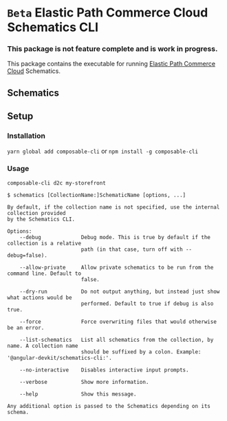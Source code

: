 # `Beta` Elastic Path Commerce Cloud Schematics CLI

### This package is not feature complete and is work in progress.

This package contains the executable for running [Elastic Path Commerce Cloud](https://www.elasticpath.com/) Schematics.

## Schematics

## Setup

### Installation

`yarn global add composable-cli` or `npm install -g composable-cli`

### Usage

`composable-cli d2c my-storefront`

```
$ schematics [CollectionName:]SchematicName [options, ...]

By default, if the collection name is not specified, use the internal collection provided
by the Schematics CLI.

Options:
    --debug             Debug mode. This is true by default if the collection is a relative
                        path (in that case, turn off with --debug=false).

    --allow-private     Allow private schematics to be run from the command line. Default to
                        false.

    --dry-run           Do not output anything, but instead just show what actions would be
                        performed. Default to true if debug is also true.

    --force             Force overwriting files that would otherwise be an error.

    --list-schematics   List all schematics from the collection, by name. A collection name
                        should be suffixed by a colon. Example: '@angular-devkit/schematics-cli:'.

    --no-interactive    Disables interactive input prompts.

    --verbose           Show more information.

    --help              Show this message.

Any additional option is passed to the Schematics depending on its schema.
```

